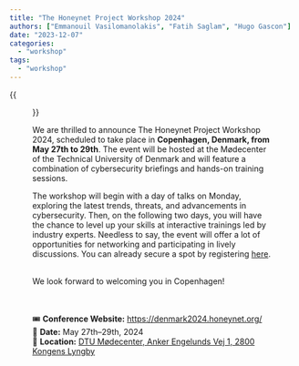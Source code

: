 ```yaml
---
title: "The Honeynet Project Workshop 2024"
authors: ["Emmanouil Vasilomanolakis", "Fatih Saglam", "Hugo Gascon"]
date: "2023-12-07"
categories: 
  - "workshop"
tags: 
  - "workshop"
---
```



{{<figure src="/2023/12/07/the-honeynet-project-workshop-2024-in-copenhagen-denmark/images/copenhagen.webp" alt="Copenhagen" width="96%">}}

We are thrilled to announce The Honeynet Project Workshop 2024, scheduled to take place in **Copenhagen, Denmark, from May 27th to 29th**. 
The event will be hosted at the Mødecenter of the Technical University of Denmark and will feature a combination of cybersecurity briefings and hands-on training sessions. 

<!--more-->

The workshop will begin with a day of talks on Monday, exploring the latest trends, threats, and advancements in cybersecurity. Then, on the following two days, you will have the chance to level up your skills at interactive trainings led by industry experts. Needless to say, the event will offer a lot of opportunities for networking and participating in lively discussions. You can already secure a spot by registering [here](https://denmark2024.honeynet.org/registration/).

<br>
We look forward to welcoming you in Copenhagen!


<br><br>
🎟️ **Conference Website:** <https://denmark2024.honeynet.org/>  
📅 **Date:** May 27th–29th, 2024  
📍 **Location:**
[
DTU Mødecenter,
Anker Engelunds Vej 1,
2800 Kongens Lyngby
](https://goo.gl/maps/2wQjZxoBaUWgpVCF8)
